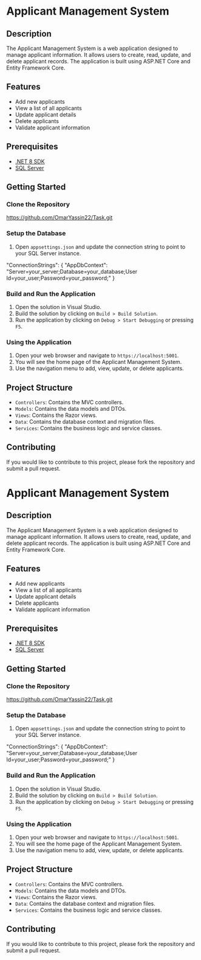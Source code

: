 # Applicant Management System

## Description

The Applicant Management System is a web application designed to manage applicant information. It allows users to create, read, update, and delete applicant records. The application is built using ASP.NET Core and Entity Framework Core.

## Features

- Add new applicants
- View a list of all applicants
- Update applicant details
- Delete applicants
- Validate applicant information

## Prerequisites

- [.NET 8 SDK](https://dotnet.microsoft.com/download/dotnet/8.0)
- [SQL Server](https://www.microsoft.com/en-us/sql-server/sql-server-downloads)

## Getting Started

### Clone the Repository

https://github.com/OmarYassin22/Task.git


### Setup the Database

1. Open `appsettings.json` and update the connection string to point to your SQL Server instance.

"ConnectionStrings": { "AppDbContext": "Server=your_server;Database=your_database;User Id=your_user;Password=your_password;" }


### Build and Run the Application

1. Open the solution in Visual Studio.
2. Build the solution by clicking on `Build > Build Solution`.
3. Run the application by clicking on `Debug > Start Debugging` or pressing `F5`.

### Using the Application

1. Open your web browser and navigate to `https://localhost:5001`.
2. You will see the home page of the Applicant Management System.
3. Use the navigation menu to add, view, update, or delete applicants.

## Project Structure

- `Controllers`: Contains the MVC controllers.
- `Models`: Contains the data models and DTOs.
- `Views`: Contains the Razor views.
- `Data`: Contains the database context and migration files.
- `Services`: Contains the business logic and service classes.

## Contributing

If you would like to contribute to this project, please fork the repository and submit a pull request.



# Applicant Management System

## Description

The Applicant Management System is a web application designed to manage applicant information. It allows users to create, read, update, and delete applicant records. The application is built using ASP.NET Core and Entity Framework Core.

## Features

- Add new applicants
- View a list of all applicants
- Update applicant details
- Delete applicants
- Validate applicant information

## Prerequisites

- [.NET 8 SDK](https://dotnet.microsoft.com/download/dotnet/8.0)
- [SQL Server](https://www.microsoft.com/en-us/sql-server/sql-server-downloads)

## Getting Started

### Clone the Repository

https://github.com/OmarYassin22/Task.git


### Setup the Database

1. Open `appsettings.json` and update the connection string to point to your SQL Server instance.

"ConnectionStrings": { "AppDbContext": "Server=your_server;Database=your_database;User Id=your_user;Password=your_password;" }


### Build and Run the Application

1. Open the solution in Visual Studio.
2. Build the solution by clicking on `Build > Build Solution`.
3. Run the application by clicking on `Debug > Start Debugging` or pressing `F5`.

### Using the Application

1. Open your web browser and navigate to `https://localhost:5001`.
2. You will see the home page of the Applicant Management System.
3. Use the navigation menu to add, view, update, or delete applicants.

## Project Structure

- `Controllers`: Contains the MVC controllers.
- `Models`: Contains the data models and DTOs.
- `Views`: Contains the Razor views.
- `Data`: Contains the database context and migration files.
- `Services`: Contains the business logic and service classes.

## Contributing

If you would like to contribute to this project, please fork the repository and submit a pull request.



